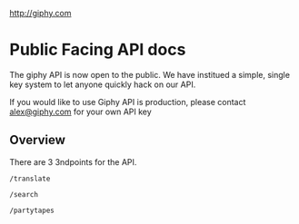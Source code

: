 http://giphy.com 


# Public Facing API docs

The giphy API is now open to the public. We have institued a simple, single key
system to let anyone quickly hack on our API.

If you would like to use Giphy API is production, please contact alex@giphy.com
for your own API key




## Overview

There are 3 3ndpoints for the API. 


	/translate

	/search

	/partytapes
